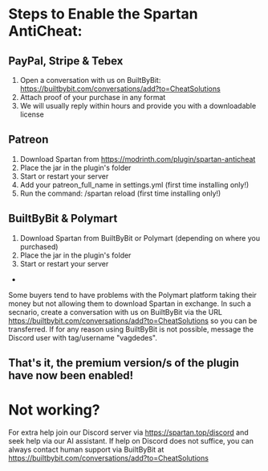 # Steps to Enable the Spartan AntiCheat:

## PayPal, Stripe & Tebex
1. Open a conversation with us on BuiltByBit: https://builtbybit.com/conversations/add?to=CheatSolutions
2. Attach proof of your purchase in any format
3. We will usually reply within hours and provide you with a downloadable license

## Patreon
1. Download Spartan from https://modrinth.com/plugin/spartan-anticheat
2. Place the jar in the plugin's folder
3. Start or restart your server
4. Add your patreon_full_name in settings.yml (first time installing only!)
5. Run the command: /spartan reload (first time installing only!)

## BuiltByBit & Polymart
1. Download Spartan from BuiltByBit or Polymart (depending on where you purchased)
2. Place the jar in the plugin's folder
3. Start or restart your server
-
Some buyers tend to have problems with the Polymart platform taking their money but not allowing them to download Spartan in exchange. In such a secnario, create a conversation with us on BuiltByBit via the URL https://builtbybit.com/conversations/add?to=CheatSolutions so you can be transferred. If for any reason using BuiltByBit is not possible, message the Discord user with tag/username "vagdedes".
   
## That's it, the premium version/s of the plugin have now been enabled!

# Not working?
For extra help join our Discord server via https://spartan.top/discord and seek help via our AI assistant. If help on Discord does not suffice, you can always contact human support via BuiltByBit at https://builtbybit.com/conversations/add?to=CheatSolutions
